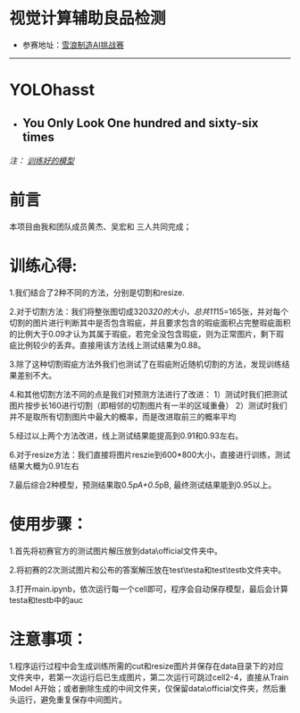 # 视觉计算辅助良品检测

- 参赛地址：[雪浪制造AI挑战赛](https://tianchi.aliyun.com/competition/introduction.htm?spm=a2c22.11695015.1131732.1.4ea25275NNvZuf&raceId=231666) 


----------

# YOLOhasst


  - ##  You Only Look One hundred and sixty-six times



 ###### 注： [训练好的模型]()


# 前言
本项目由我和团队成员黄杰、吴宏和 三人共同完成；




# 训练心得:
1.我们结合了2种不同的方法，分别是切割和resize.

2.对于切割方法：我们将整张图切成320*320的大小，总共11*15=165张，并对每个切割的图片进行判断其中是否包含瑕疵，并且要求包含的瑕疵面积占完整瑕疵面积的比例大于0.09才认为其属于瑕疵，若完全没包含瑕疵，则为正常图片，剩下瑕疵比例较少的丢弃。直接用该方法线上测试结果为0.88。

3.除了这种切割瑕疵方法外我们也测试了在瑕疵附近随机切割的方法，发现训练结果差别不大。

4.和其他切割方法不同的点是我们对预测方法进行了改进：
    1）测试时我们把测试图片按步长160进行切割（即相邻的切割图片有一半的区域重叠）
    2）测试时我们并不是取所有切割图片中最大的概率，而是改进取前三的概率平均

5.经过以上两个方法改进，线上测试结果能提高到0.91和0.93左右。

6.对于resize方法：我们直接将图片reszie到600*800大小，直接进行训练，测试结果大概为0.91左右

7.最后综合2种模型，预测结果取0.5*pA+0.5*pB, 最终测试结果能到0.95以上。



# 使用步骤：

1.首先将初赛官方的测试图片解压放到data\official文件夹中。

2.将初赛的2次测试图片和公布的答案解压放在test\testa和test\testb文件夹中。

3.打开main.ipynb，依次运行每一个cell即可，程序会自动保存模型，最后会计算testa和testb中的auc


# 注意事项：

1.程序运行过程中会生成训练所需的cut和resize图片并保存在data目录下的对应文件夹中，若第一次运行后已生成图片，第二次运行可跳过cell2-4，直接从Train Model A开始；或者删除生成的中间文件夹，仅保留data\official文件夹，然后重头运行，避免重复保存中间图片。


